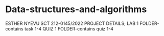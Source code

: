 # Data-structures-and-algorithms
ESTHER NYEVU SCT 212-0145/2022
PROJECT DETAILS; LAB 1 FOLDER-contains task 1-4 
QUIZ 1 FOLDER-contains quiz 1-4
